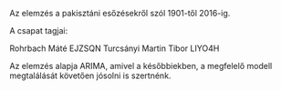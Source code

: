 Az elemzés a pakisztáni esőzésekről szól 1901-től 2016-ig.

A csapat tagjai:

Rohrbach Máté EJZSQN
Turcsányi Martin Tibor LIYO4H

Az elemzés alapja ARIMA, amivel a későbbiekben, a megfelelő modell megtalálását követően jósolni is szertnénk.

